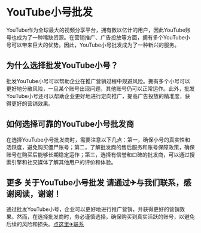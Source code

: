# YouTube小号批发

YouTube作为全球最大的视频分享平台，拥有数以亿计的用户，因此YouTube账号也成为了一种稀缺资源。在营销推广、广告投放等方面，拥有多个YouTube小号可以带来巨大的优势。因此，YouTube小号批发成为了一种新兴的服务。

## 为什么选择批发YouTube小号？

批发YouTube小号可以帮助企业在推广营销过程中规避风险。拥有多个小号可以更好地分散风险，一旦某个账号出现问题，其他账号仍可以正常运作。此外，批发YouTube小号还可以帮助企业更好地进行定向推广，提高广告投放的精准度，获得更好的营销效果。

## 如何选择可靠的YouTube小号批发商

在选择YouTube小号批发商时，需要注意以下几点：第一，确保小号的真实性和活跃度，避免购买僵尸账号；第二，了解批发商的售后服务和账号保障政策，确保账号在购买后能够长期稳定运作；第三，选择有信誉和口碑的批发商，可以通过搜索引擎和社交媒体了解其他用户的评价和体验。

## 更多 关于YouTube小号批发 请通过✈与我们联系，感谢阅读，谢谢！

通过批发YouTube小号，企业可以更好地进行推广营销，并获得更好的营销效果。然而，在选择批发商时，务必谨慎选择，确保购买到真实活跃的账号，以避免后续的风险和损失。[点这里✈联系](https://b.k02.cc)